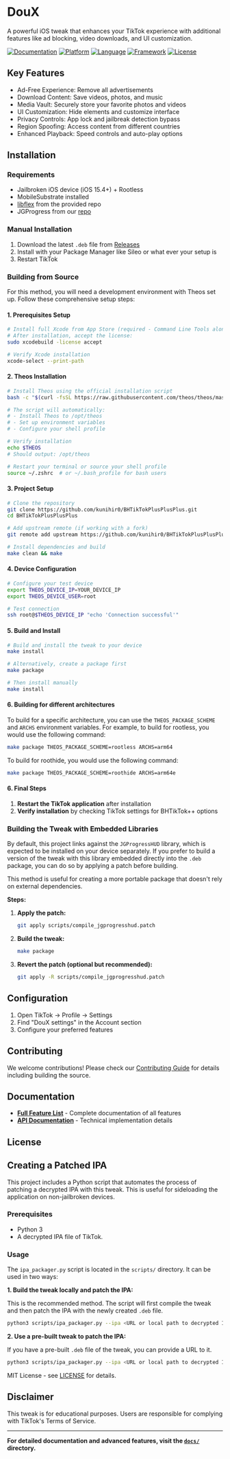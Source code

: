 # DouX

A powerful iOS tweak that enhances your TikTok experience with additional features like ad blocking, video downloads, and UI customization.

[![Documentation](https://img.shields.io/badge/docs-comprehensive-blue.svg)](docs/)
[![Platform](https://img.shields.io/badge/platform-iOS-lightgrey.svg)](https://developer.apple.com/ios/)
[![Language](https://img.shields.io/badge/language-Objective--C-orange.svg)](https://developer.apple.com/library/archive/documentation/Cocoa/Conceptual/ProgrammingWithObjectiveC/Introduction/Introduction.html)
[![Framework](https://img.shields.io/badge/framework-Theos-red.svg)](https://theos.dev/)
[![License](https://img.shields.io/badge/license-MIT-green.svg)](LICENSE)

## Key Features

- Ad-Free Experience: Remove all advertisements
- Download Content: Save videos, photos, and music
- Media Vault: Securely store your favorite photos and videos
- UI Customization: Hide elements and customize interface
- Privacy Controls: App lock and jailbreak detection bypass
- Region Spoofing: Access content from different countries
- Enhanced Playback: Speed controls and auto-play options

## Installation

### Requirements
- Jailbroken iOS device (iOS 15.4+) + Rootless
- MobileSubstrate installed
- [libflex](https://alias20.gitlab.io/apt/) from the provided repo
- JGProgress from our [repo](https://kunihir0.github.io/WattMaster/) 

### Manual Installation
1. Download the latest `.deb` file from [Releases](../../releases)
2. Install with your Package Manager like Sileo or what ever your setup is
3. Restart TikTok

### Building from Source

For this method, you will need a development environment with Theos set up. Follow these comprehensive setup steps:

#### 1. Prerequisites Setup

```bash
# Install full Xcode from App Store (required - Command Line Tools alone are insufficient)
# After installation, accept the license:
sudo xcodebuild -license accept

# Verify Xcode installation
xcode-select --print-path
```

#### 2. Theos Installation

```bash
# Install Theos using the official installation script
bash -c "$(curl -fsSL https://raw.githubusercontent.com/theos/theos/master/bin/install-theos)"

# The script will automatically:
# - Install Theos to /opt/theos
# - Set up environment variables
# - Configure your shell profile

# Verify installation
echo $THEOS
# Should output: /opt/theos

# Restart your terminal or source your shell profile
source ~/.zshrc  # or ~/.bash_profile for bash users
```

#### 3. Project Setup

```bash
# Clone the repository
git clone https://github.com/kunihir0/BHTikTokPlusPlusPlus.git
cd BHTikTokPlusPlusPlus

# Add upstream remote (if working with a fork)
git remote add upstream https://github.com/kunihir0/BHTikTokPlusPlusPlus.git

# Install dependencies and build
make clean && make
```

#### 4. Device Configuration

```bash
# Configure your test device
export THEOS_DEVICE_IP=YOUR_DEVICE_IP
export THEOS_DEVICE_USER=root

# Test connection
ssh root@$THEOS_DEVICE_IP "echo 'Connection successful'"
```

#### 5. Build and Install

```bash
# Build and install the tweak to your device
make install

# Alternatively, create a package first
make package

# Then install manually
make install
```

#### 6. Building for different architectures

To build for a specific architecture, you can use the `THEOS_PACKAGE_SCHEME` and `ARCHS` environment variables. For example, to build for rootless, you would use the following command:

```bash
make package THEOS_PACKAGE_SCHEME=rootless ARCHS=arm64
```

To build for roothide, you would use the following command:

```bash
make package THEOS_PACKAGE_SCHEME=roothide ARCHS=arm64e
```

#### 6. Final Steps

1. **Restart the TikTok application** after installation
2. **Verify installation** by checking TikTok settings for BHTikTok++ options

### Building the Tweak with Embedded Libraries

By default, this project links against the `JGProgressHUD` library, which is expected to be installed on your device separately. If you prefer to build a version of the tweak with this library embedded directly into the `.deb` package, you can do so by applying a patch before building.

This method is useful for creating a more portable package that doesn't rely on external dependencies.

**Steps:**

1.  **Apply the patch:**
    ```bash
    git apply scripts/compile_jgprogresshud.patch
    ```

2.  **Build the tweak:**
    ```bash
    make package
    ```

3.  **Revert the patch (optional but recommended):**
    ```bash
    git apply -R scripts/compile_jgprogresshud.patch
    ```

## Configuration

1. Open TikTok → Profile → Settings
2. Find "DouX settings" in the Account section
3. Configure your preferred features

## Contributing

We welcome contributions! Please check our [Contributing Guide](CONTRIBUTING.md) for details including building the source.

## Documentation

- **[Full Feature List](docs/)** - Complete documentation of all features
- **[API Documentation](docs/core/)** - Technical implementation details

## License

## Creating a Patched IPA

This project includes a Python script that automates the process of patching a decrypted IPA with this tweak. This is useful for sideloading the application on non-jailbroken devices.

### Prerequisites

*   Python 3
*   A decrypted IPA file of TikTok.

### Usage

The `ipa_packager.py` script is located in the `scripts/` directory. It can be used in two ways:

**1. Build the tweak locally and patch the IPA:**

This is the recommended method. The script will first compile the tweak and then patch the IPA with the newly created `.deb` file.

```bash
python3 scripts/ipa_packager.py --ipa <URL or local path to decrypted IPA>
```

**2. Use a pre-built tweak to patch the IPA:**

If you have a pre-built `.deb` file of the tweak, you can provide a URL to it.

```bash
python3 scripts/ipa_packager.py --ipa <URL or local path to decrypted IPA> --tweak_url <URL to .deb file>
```

MIT License - see [LICENSE](LICENSE) for details.

## Disclaimer

This tweak is for educational purposes. Users are responsible for complying with TikTok's Terms of Service.

---

**For detailed documentation and advanced features, visit the [`docs/`](docs/) directory.**
